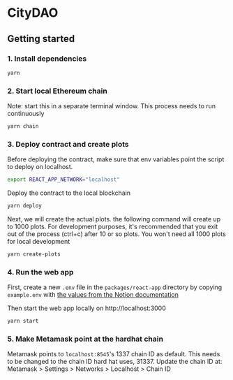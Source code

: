 # CityDAO

## Getting started

### 1. Install dependencies
```bash
yarn
```

### 2. Start local Ethereum chain
Note: start this in a separate terminal window. This process needs to run continuously
```bash
yarn chain
```

### 3. Deploy contract and create plots
Before deploying the contract, make sure that env variables point the script to deploy on localhost.
```bash
export REACT_APP_NETWORK="localhost"
```

Deploy the contract to the local blockchain
```bash
yarn deploy
```

Next, we will create the actual plots. the following command will create up to 1000 plots. For development purposes, it's recommended that you exit out of the process (ctrl+c) after 10 or so plots. You won't need all 1000 plots for local development
```bash
yarn create-plots
```

### 4. Run the web app
First, create a new `.env` file in the `packages/react-app` directory by copying `example.env` with [the values from the Notion documentation](https://citydao.notion.site/Env-variables-9d5d8c5874c2400cb2554964cb61a86f)

Then start the web app locally on http://localhost:3000
```bash
yarn start
```

### 5. Make Metamask point at the hardhat chain
Metamask points to `localhost:8545`'s 1337 chain ID as default. This needs to be changed to the chain ID hard hat uses, 31337. Update the chain ID at:
Metamask > Settings > Networks > Localhost > Chain ID

